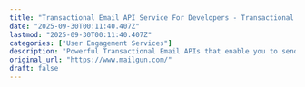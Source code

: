 ```yaml
---
title: "Transactional Email API Service For Developers - Transactional Email API Service For Developers | Ma"
date: "2025-09-30T00:11:40.407Z"
lastmod: "2025-09-30T00:11:40.407Z"
categories: ["User Engagement Services"]
description: "Powerful Transactional Email APIs that enable you to send, receive, and track emails, built with developers in mind. Learn more today!"
original_url: "https://www.mailgun.com/"
draft: false
---
```

